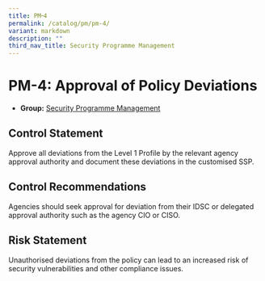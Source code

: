 ```yaml
---
title: PM᠆4
permalink: /catalog/pm/pm-4/
variant: markdown
description: ""
third_nav_title: Security Programme Management
---
```

# PM-4: Approval of Policy Deviations

* **Group:** [Security Programme Management](/catalog/pm)

## Control Statement

Approve all deviations from the Level 1 Profile by the relevant agency approval authority and document these deviations in the customised SSP.

## Control Recommendations

Agencies should seek approval for deviation from their IDSC or delegated approval authority such as the agency CIO or CISO.

## Risk Statement

Unauthorised deviations from the policy can lead to an increased risk of security vulnerabilities and other compliance issues.